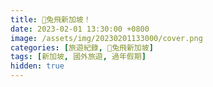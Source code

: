 ```yaml
---
title: 🐰兔飛新加坡！
date: 2023-02-01 13:30:00 +0800
image: /assets/img/20230201133000/cover.png
categories: [旅遊紀錄, 🐰兔飛新加坡]
tags: [新加坡, 國外旅遊, 過年假期]
hidden: true
---
```



